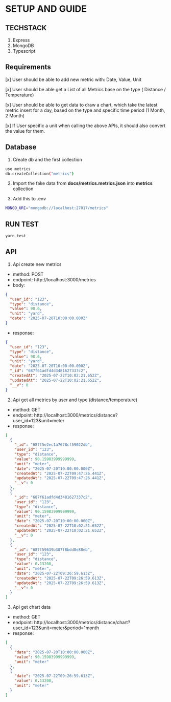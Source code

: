 # SETUP AND GUIDE

## TECHSTACK

1. Express
2. MongoDB
3. Typescript

## Requirements

[x] User should be able to add new metric with: Date, Value, Unit

[x] User should be able get a List of all Metrics base on the type ( Distance / Temperature)

[x] User should be able to get data to draw a chart, which take the latest metric insert for a day, based on the type and specific time period (1 Month, 2 Month)

[x] If User specific a unit when calling the above APIs, it should also convert the value for them.

## Database

1. Create db and the first collection

```sh
use metrics
db.createCollection("metrics")
```

2. Import the fake data from **docs/metrics.metrics.json** into **metrics** collection

3. Add this to .env

```sh
MONGO_URI="mongodb://localhost:27017/metrics"
```

## RUN TEST

```sh
yarn test
```

## API

1. Api create new metrics

- method: POST
- endpoint: http://localhost:3000/metrics
- body:

```json
{
  "user_id": "123",
  "type": "distance",
  "value": 98.6,
  "unit": "yard",
  "date": "2025-07-20T10:00:00.000Z"
}
```

- response:

```json
{
  "user_id": "123",
  "type": "distance",
  "value": 98.6,
  "unit": "yard",
  "date": "2025-07-20T10:00:00.000Z",
  "_id": "687f61adfd4d3481627337c2",
  "createdAt": "2025-07-22T10:02:21.652Z",
  "updatedAt": "2025-07-22T10:02:21.652Z",
  "__v": 0
}
```

2. Api get all metrics by user and type (distance/temperature)

- method: GET
- endpoint: http://localhost:3000/metrics/distance?user_id=123&unit=meter
- response:

```json
[
  {
    "_id": "687f5e2ec1a7678cf59022db",
    "user_id": "123",
    "type": "distance",
    "value": 90.15983999999999,
    "unit": "meter",
    "date": "2025-07-20T10:00:00.000Z",
    "createdAt": "2025-07-22T09:47:26.441Z",
    "updatedAt": "2025-07-22T09:47:26.441Z",
    "__v": 0
  },
  {
    "_id": "687f61adfd4d3481627337c2",
    "user_id": "123",
    "type": "distance",
    "value": 90.15983999999999,
    "unit": "meter",
    "date": "2025-07-20T10:00:00.000Z",
    "createdAt": "2025-07-22T10:02:21.652Z",
    "updatedAt": "2025-07-22T10:02:21.652Z",
    "__v": 0
  },
  {
    "_id": "687f59639b307f8bdd8e88eb",
    "user_id": "123",
    "type": "distance",
    "value": 0.13208,
    "unit": "meter",
    "date": "2025-07-22T09:26:59.613Z",
    "createdAt": "2025-07-22T09:26:59.613Z",
    "updatedAt": "2025-07-22T09:26:59.613Z",
    "__v": 0
  }
]
```

3. Api get chart data

- method: GET
- endpoint: http://localhost:3000/metrics/distance/chart?user_id=123&unit=meter&period=1month
- response:

```json
[
  {
    "date": "2025-07-20T10:00:00.000Z",
    "value": 90.15983999999999,
    "unit": "meter"
  },
  {
    "date": "2025-07-22T09:26:59.613Z",
    "value": 0.13208,
    "unit": "meter"
  }
]
```
